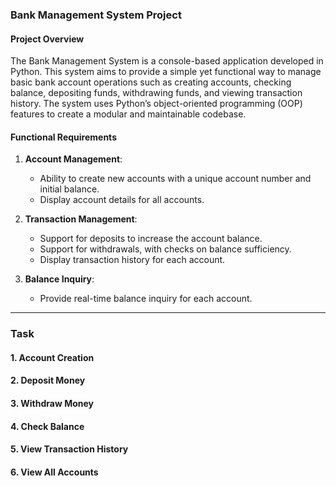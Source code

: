 ### Bank Management System Project

#### Project Overview
The Bank Management System is a console-based application developed in Python. This system aims to provide a simple yet functional way to manage basic bank account operations such as creating accounts, checking balance, depositing funds, withdrawing funds, and viewing transaction history. The system uses Python’s object-oriented programming (OOP) features to create a modular and maintainable codebase.


#### Functional Requirements
1. **Account Management**: 
   - Ability to create new accounts with a unique account number and initial balance.
   - Display account details for all accounts.

2. **Transaction Management**:
   - Support for deposits to increase the account balance.
   - Support for withdrawals, with checks on balance sufficiency.
   - Display transaction history for each account.

3. **Balance Inquiry**:
   - Provide real-time balance inquiry for each account.


---

### Task

#### 1. Account Creation

#### 2. Deposit Money

#### 3. Withdraw Money

#### 4. Check Balance

#### 5. View Transaction History

#### 6. View All Accounts


